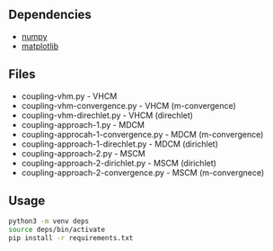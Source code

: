 
## Dependencies

* [numpy](https://numpy.org/)
* [matplotlib](https://matplotlib.org/)

## Files

* coupling-vhm.py - VHCM
* coupling-vhm-convergence.py - VHCM (m-convergence)
* coupling-vhm-direchlet.py - VHCM (direchlet)
* coupling-approach-1.py - MDCM
* coupling-approcah-1-convergence.py - MDCM (m-convergence)
* coupling-approach-1-direchlet.py - MDCM (dirichlet) 
* coupling-approach-2.py - MSCM 
* coupling-approach-2-dirichlet.py - MSCM (dirichlet) 
* coupling-approach-2-convergence.py - MSCM (m-convergnece)

## Usage

```bash
python3 -m venv deps
source deps/bin/activate
pip install -r requirements.txt

